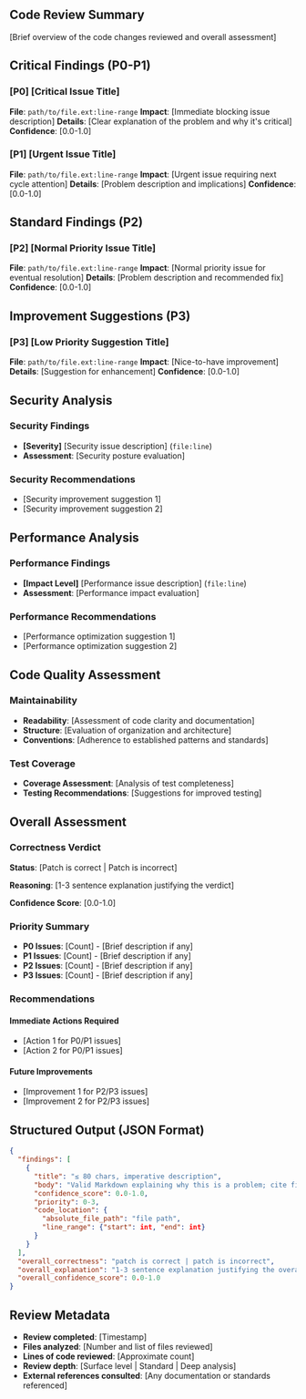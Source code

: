 ## Code Review Summary

[Brief overview of the code changes reviewed and overall assessment]

## Critical Findings (P0-P1)

### [P0] [Critical Issue Title]
**File**: `path/to/file.ext:line-range`
**Impact**: [Immediate blocking issue description]
**Details**: [Clear explanation of the problem and why it's critical]
**Confidence**: [0.0-1.0]

### [P1] [Urgent Issue Title]
**File**: `path/to/file.ext:line-range`
**Impact**: [Urgent issue requiring next cycle attention]
**Details**: [Problem description and implications]
**Confidence**: [0.0-1.0]

## Standard Findings (P2)

### [P2] [Normal Priority Issue Title]
**File**: `path/to/file.ext:line-range`
**Impact**: [Normal priority issue for eventual resolution]
**Details**: [Problem description and recommended fix]
**Confidence**: [0.0-1.0]

## Improvement Suggestions (P3)

### [P3] [Low Priority Suggestion Title]
**File**: `path/to/file.ext:line-range`
**Impact**: [Nice-to-have improvement]
**Details**: [Suggestion for enhancement]
**Confidence**: [0.0-1.0]

## Security Analysis

### Security Findings
- **[Severity]** [Security issue description] (`file:line`)
- **Assessment**: [Security posture evaluation]

### Security Recommendations
- [Security improvement suggestion 1]
- [Security improvement suggestion 2]

## Performance Analysis

### Performance Findings
- **[Impact Level]** [Performance issue description] (`file:line`)
- **Assessment**: [Performance impact evaluation]

### Performance Recommendations
- [Performance optimization suggestion 1]
- [Performance optimization suggestion 2]

## Code Quality Assessment

### Maintainability
- **Readability**: [Assessment of code clarity and documentation]
- **Structure**: [Evaluation of organization and architecture]
- **Conventions**: [Adherence to established patterns and standards]

### Test Coverage
- **Coverage Assessment**: [Analysis of test completeness]
- **Testing Recommendations**: [Suggestions for improved testing]

## Overall Assessment

### Correctness Verdict
**Status**: [Patch is correct | Patch is incorrect]

**Reasoning**: [1-3 sentence explanation justifying the verdict]

**Confidence Score**: [0.0-1.0]

### Priority Summary
- **P0 Issues**: [Count] - [Brief description if any]
- **P1 Issues**: [Count] - [Brief description if any]
- **P2 Issues**: [Count] - [Brief description if any]
- **P3 Issues**: [Count] - [Brief description if any]

### Recommendations

#### Immediate Actions Required
- [Action 1 for P0/P1 issues]
- [Action 2 for P0/P1 issues]

#### Future Improvements
- [Improvement 1 for P2/P3 issues]
- [Improvement 2 for P2/P3 issues]

## Structured Output (JSON Format)

```json
{
  "findings": [
    {
      "title": "≤ 80 chars, imperative description",
      "body": "Valid Markdown explaining why this is a problem; cite files/lines/functions",
      "confidence_score": 0.0-1.0,
      "priority": 0-3,
      "code_location": {
        "absolute_file_path": "file path",
        "line_range": {"start": int, "end": int}
      }
    }
  ],
  "overall_correctness": "patch is correct | patch is incorrect",
  "overall_explanation": "1-3 sentence explanation justifying the overall_correctness verdict",
  "overall_confidence_score": 0.0-1.0
}
```

## Review Metadata

- **Review completed**: [Timestamp]
- **Files analyzed**: [Number and list of files reviewed]
- **Lines of code reviewed**: [Approximate count]
- **Review depth**: [Surface level | Standard | Deep analysis]
- **External references consulted**: [Any documentation or standards referenced]
